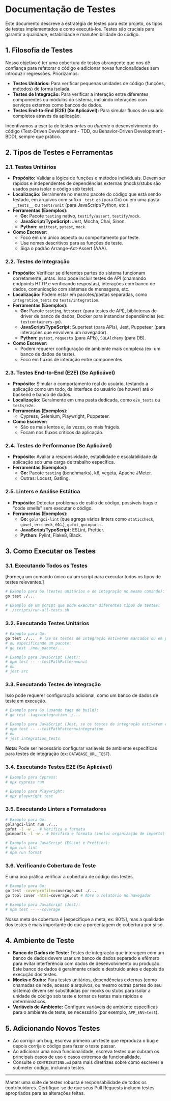 # Documentação de Testes

Este documento descreve a estratégia de testes para este projeto, os tipos de testes implementados e como executá-los. Testes são cruciais para garantir a qualidade, estabilidade e manutenibilidade do código.

## 1. Filosofia de Testes

Nosso objetivo é ter uma cobertura de testes abrangente que nos dê confiança para refatorar o código e adicionar novas funcionalidades sem introduzir regressões. Priorizamos:

-   **Testes Unitários:** Para verificar pequenas unidades de código (funções, métodos) de forma isolada.
-   **Testes de Integração:** Para verificar a interação entre diferentes componentes ou módulos do sistema, incluindo interações com serviços externos como bancos de dados.
-   **Testes End-to-End (E2E) (Se Aplicável):** Para simular fluxos de usuário completos através da aplicação.

Incentivamos a escrita de testes *antes* ou *durante* o desenvolvimento do código (Test-Driven Development - TDD, ou Behavior-Driven Development - BDD), sempre que prático.

## 2. Tipos de Testes e Ferramentas

### 2.1. Testes Unitários

-   **Propósito:** Validar a lógica de funções e métodos individuais. Devem ser rápidos e independentes de dependências externas (mocks/stubs são usados para isolar o código sob teste).
-   **Localização:** Geralmente no mesmo pacote do código que está sendo testado, em arquivos com sufixo `_test.go` (para Go) ou em uma pasta `__tests__` ou `tests/unit` (para JavaScript/Python, etc.).
-   **Ferramentas (Exemplos):**
    -   **Go:** Pacote `testing` nativo, `testify/assert`, `testify/mock`.
    -   **JavaScript/TypeScript:** Jest, Mocha, Chai, Sinon.
    -   **Python:** `unittest`, `pytest`, `mock`.
-   **Como Escrever:**
    -   Foco em um único aspecto ou comportamento por teste.
    -   Use nomes descritivos para as funções de teste.
    -   Siga o padrão Arrange-Act-Assert (AAA).

### 2.2. Testes de Integração

-   **Propósito:** Verificar se diferentes partes do sistema funcionam corretamente juntas. Isso pode incluir testes de API (chamando endpoints HTTP e verificando respostas), interações com banco de dados, comunicação com sistemas de mensagens, etc.
-   **Localização:** Podem estar em pacotes/pastas separadas, como `integration_tests` ou `tests/integration`.
-   **Ferramentas (Exemplos):**
    -   **Go:** Pacote `testing`, `httptest` (para testes de API), bibliotecas de driver de banco de dados, Docker para instanciar dependências (ex: `testcontainers-go`).
    -   **JavaScript/TypeScript:** Supertest (para APIs), Jest, Puppeteer (para interações que envolvem um navegador).
    -   **Python:** `pytest`, `requests` (para APIs), `SQLAlchemy` (para DB).
-   **Como Escrever:**
    -   Podem requerer configuração de ambiente mais complexa (ex: um banco de dados de teste).
    -   Foco em fluxos de interação entre componentes.

### 2.3. Testes End-to-End (E2E) (Se Aplicável)

-   **Propósito:** Simular o comportamento real do usuário, testando a aplicação como um todo, da interface do usuário (se houver) até o backend e banco de dados.
-   **Localização:** Geralmente em uma pasta dedicada, como `e2e_tests` ou `tests/e2e`.
-   **Ferramentas (Exemplos):**
    -   Cypress, Selenium, Playwright, Puppeteer.
-   **Como Escrever:**
    -   São os mais lentos e, às vezes, os mais frágeis.
    -   Focam nos fluxos críticos da aplicação.

### 2.4. Testes de Performance (Se Aplicável)

-   **Propósito:** Avaliar a responsividade, estabilidade e escalabilidade da aplicação sob uma carga de trabalho específica.
-   **Ferramentas (Exemplos):**
    -   **Go:** Pacote `testing` (benchmarks), k6, vegeta, Apache JMeter.
    -   Outras: Locust, Gatling.

### 2.5. Linters e Análise Estática

-   **Propósito:** Detectar problemas de estilo de código, possíveis bugs e "code smells" sem executar o código.
-   **Ferramentas (Exemplos):**
    -   **Go:** `golangci-lint` (que agrega vários linters como `staticcheck`, `govet`, `errcheck`, etc.), `gofmt`, `goimports`.
    -   **JavaScript/TypeScript:** ESLint, Prettier.
    -   **Python:** Pylint, Flake8, Black.

## 3. Como Executar os Testes

### 3.1. Executando Todos os Testes

[Forneça um comando único ou um script para executar todos os tipos de testes relevantes.]
```bash
# Exemplo para Go (testes unitários e de integração no mesmo comando):
go test ./...

# Exemplo de um script que pode executar diferentes tipos de testes:
# ./scripts/run-all-tests.sh
```

### 3.2. Executando Testes Unitários

```bash
# Exemplo para Go:
go test ./...  # (Se os testes de integração estiverem marcados ou em pacotes diferentes)
# ou especificando um pacote:
# go test ./meu_pacote/...

# Exemplo para JavaScript (Jest):
# npm test -- --testPathPattern=unit
# ou
# jest src
```

### 3.3. Executando Testes de Integração

Isso pode requerer configuração adicional, como um banco de dados de teste em execução.

```bash
# Exemplo para Go (usando tags de build):
# go test -tags=integration ./...

# Exemplo para JavaScript (Jest, se os testes de integração estiverem em uma pasta específica):
# npm test -- --testPathPattern=integration
# ou
# jest integration_tests
```
**Nota:** Pode ser necessário configurar variáveis de ambiente específicas para testes de integração (ex: `DATABASE_URL_TEST`).

### 3.4. Executando Testes E2E (Se Aplicável)

```bash
# Exemplo para Cypress:
# npx cypress run

# Exemplo para Playwright:
# npx playwright test
```

### 3.5. Executando Linters e Formatadores

```bash
# Exemplo para Go:
golangci-lint run ./...
gofmt -l -w .  # Verifica e formata
goimports -l -w . # Verifica e formata (inclui organização de imports)

# Exemplo para JavaScript (ESLint e Prettier):
# npm run lint
# npm run format
```

### 3.6. Verificando Cobertura de Teste

É uma boa prática verificar a cobertura de código dos testes.

```bash
# Exemplo para Go:
go test -coverprofile=coverage.out ./...
go tool cover -html=coverage.out # Abre o relatório no navegador

# Exemplo para JavaScript (Jest):
# npm test -- --coverage
```
Nossa meta de cobertura é [especifique a meta, ex: 80%], mas a qualidade dos testes é mais importante do que a porcentagem de cobertura por si só.

## 4. Ambiente de Teste

-   **Banco de Dados de Teste:** Testes de integração que interagem com um banco de dados devem usar um banco de dados separado e efêmero para evitar interferência com dados de desenvolvimento ou produção. Este banco de dados é geralmente criado e destruído antes e depois da execução dos testes.
-   **Mocks e Stubs:** Para testes unitários, dependências externas (como chamadas de rede, acesso a arquivos, ou mesmo outras partes do seu sistema) devem ser substituídas por mocks ou stubs para isolar a unidade de código sob teste e tornar os testes mais rápidos e determinísticos.
-   **Variáveis de Ambiente:** Configure variáveis de ambiente específicas para o ambiente de teste, se necessário (por exemplo, `APP_ENV=test`).

## 5. Adicionando Novos Testes

-   Ao corrigir um bug, escreva primeiro um teste que reproduza o bug e depois corrija o código para fazer o teste passar.
-   Ao adicionar uma nova funcionalidade, escreva testes que cubram os principais casos de uso e casos extremos da funcionalidade.
-   Consulte o `CONTRIBUTING.md` para mais diretrizes sobre como escrever e submeter código, incluindo testes.

---

Manter uma suíte de testes robusta é responsabilidade de todos os contribuidores. Certifique-se de que seus Pull Requests incluem testes apropriados para as alterações feitas.
